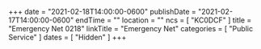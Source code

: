 +++
date = "2021-02-18T14:00:00-0600"
publishDate = "2021-02-17T14:00:00-0600"
endTime = ""
location = ""
ncs = [ "KC0DCF" ]
title = "Emergency Net 0218"
linkTitle = "Emergency Net"
categories = [ "Public Service" ]
dates = [ "Hidden" ]
+++
